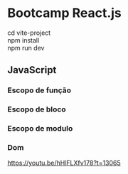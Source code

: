 # Bootcamp React.js

 cd vite-project  
  npm install    
  npm run dev


## JavaScript

### Escopo de função
### Escopo de bloco
### Escopo de modulo


### Dom
https://youtu.be/hHlFLXfv178?t=13065
